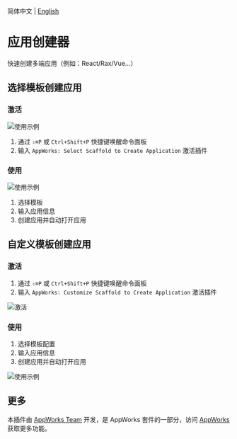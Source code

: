 简体中文 | [English](https://github.com/apptools-lab/appworks/blob/master/extensions/project-creator/README.md)

# 应用创建器

快速创建多端应用（例如：React/Rax/Vue...）

## 选择模板创建应用

### 激活

![使用示例](https://img.alicdn.com/imgextra/i4/O1CN01OhH8XG1nWvomrAXtR_!!6000000005098-1-tps-1446-906.gif)

1. 通过 `⇧⌘P` 或 `Ctrl+Shift+P` 快捷键唤醒命令面板
2. 输入 `AppWorks: Select Scaffold to Create Application` 激活插件

### 使用

![使用示例](https://img.alicdn.com/imgextra/i4/O1CN01Zd7Yfm29Zbg9hdM0n_!!6000000008082-1-tps-1446-906.gif)

1. 选择模板
2. 输入应用信息
3. 创建应用并自动打开应用

## 自定义模板创建应用

### 激活

1. 通过 `⇧⌘P` 或 `Ctrl+Shift+P` 快捷键唤醒命令面板
2. 输入 `AppWorks: Customize Scaffold to Create Application` 激活插件

![激活](https://img.alicdn.com/imgextra/i3/O1CN0123gu9U1xZoT6osOGr_!!6000000006458-1-tps-1446-906.gif)

### 使用

1. 选择模板配置
2. 输入应用信息
3. 创建应用并自动打开应用

![使用示例](https://img.alicdn.com/imgextra/i2/O1CN01nDeHJ71ODMV8dDFIv_!!6000000001671-1-tps-1446-906.gif)

## 更多

本插件由 [AppWorks Team](https://marketplace.visualstudio.com/publishers/iceworks-team) 开发，是 AppWorks 套件的一部分，访问 [AppWorks](https://marketplace.visualstudio.com/items?itemName=iceworks-team.iceworks) 获取更多功能。

